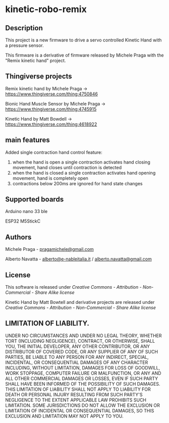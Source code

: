 # kinetic-robo-remix

## Description
This project is a new firmware to drive a servo controlled Kinetic Hand with a pressure sensor.

This firmware is a derivative of firmware released by Michele Praga with the "Remix kinetic hand" project.

## Thingiverse projects
Remix kinetic hand by Michele Praga -> https://www.thingiverse.com/thing:4750846

Bionic Hand Muscle Sensor by Michele Praga -> https://www.thingiverse.com/thing:4745915

Kinetic Hand by Matt Bowdell -> https://www.thingiverse.com/thing:4618922

## main features
Added single contraction hand control feature:
1) when the hand is open a single contraction activates hand closing movement, hand closes until contraction is detected
2) when the hand is closed a single contraction activates hand opening movement, hand is completely open
3) contractions below 200ms are ignored for hand state changes

## Supported boards
Arduino nano 33 ble

ESP32 M5StickC

## Authors
Michele Praga - pragamichele@gmail.com

Alberto Navatta - alberto@e-nableitalia.it /  alberto.navatta@gmail.com

## License
This software is released under *Creative Commons - Attribution - Non-Commercial - Share Alike license*

Kinetic Hand by Matt Bowtell and derivative projects are released under *Creative Commons - Attribution - Non-Commercial - Share Alike license*

## LIMITATION OF LIABILITY.
UNDER NO CIRCUMSTANCES AND UNDER NO LEGAL THEORY, WHETHER TORT (INCLUDING NEGLIGENCE), CONTRACT, OR OTHERWISE, SHALL YOU, THE INITIAL DEVELOPER, ANY OTHER CONTRIBUTOR, OR ANY DISTRIBUTOR OF COVERED CODE, OR ANY SUPPLIER OF ANY OF SUCH PARTIES, BE LIABLE TO ANY PERSON FOR ANY INDIRECT, SPECIAL, INCIDENTAL, OR CONSEQUENTIAL DAMAGES OF ANY CHARACTER INCLUDING, WITHOUT LIMITATION, DAMAGES FOR LOSS OF GOODWILL, WORK STOPPAGE, COMPUTER FAILURE OR MALFUNCTION, OR ANY AND ALL OTHER COMMERCIAL DAMAGES OR LOSSES, EVEN IF SUCH PARTY SHALL HAVE BEEN INFORMED OF THE POSSIBILITY OF SUCH DAMAGES. THIS LIMITATION OF LIABILITY SHALL NOT APPLY TO LIABILITY FOR DEATH OR PERSONAL INJURY RESULTING FROM SUCH PARTY'S NEGLIGENCE TO THE EXTENT APPLICABLE LAW PROHIBITS SUCH LIMITATION. SOME JURISDICTIONS DO NOT ALLOW THE EXCLUSION OR LIMITATION OF INCIDENTAL OR CONSEQUENTIAL DAMAGES, SO THIS EXCLUSION AND LIMITATION MAY NOT APPLY TO YOU.
